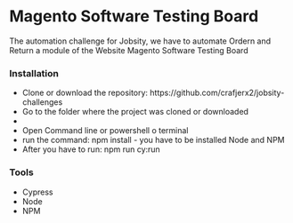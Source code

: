 <h1>Magento Software Testing Board</h1>

The automation challenge for Jobsity, we have to automate Ordern and Return a module of the Website Magento Software Testing Board

<h3>Installation</h3>
<ul>
  <li>Clone or download the repository: https://github.com/crafjerx2/jobsity-challenges</li>
  <li>Go to the folder where the project was cloned or downloaded<li>
  <li>Open Command line or powershell o terminal</li>
  <li>run the command: npm install - you have to be installed Node and NPM</li>
  <li>After you have to run: npm run cy:run </li>
</ul>

<h3>Tools</h3>
<ul>
  <li>Cypress</li>
  <li>Node</li>
  <li>NPM</li>
</ul>
